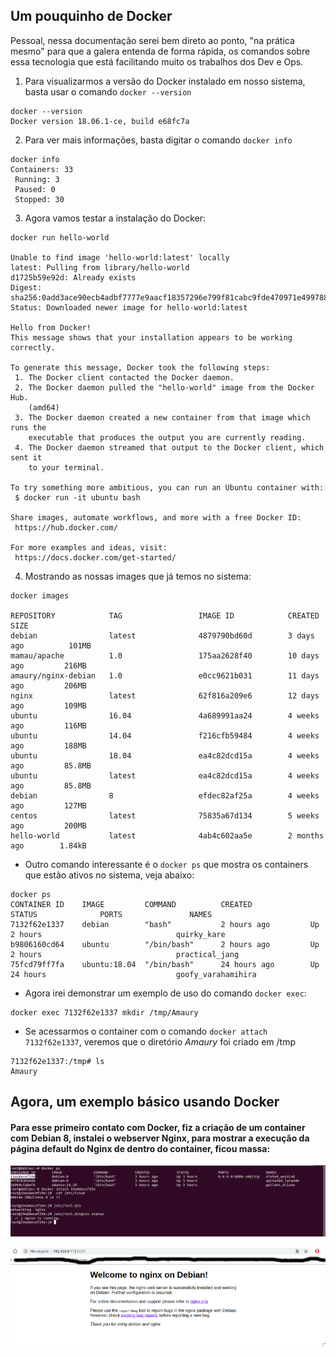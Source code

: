 ## Um pouquinho de Docker

Pessoal, nessa documentação serei bem direto ao ponto, "na prática mesmo" para que a galera entenda de forma rápida, os comandos sobre essa tecnologia que está facilitando muito os trabalhos dos Dev e Ops.



1) Para visualizarmos a versão do Docker instalado em nosso sistema, basta usar o comando `docker --version`
```
docker --version 
Docker version 18.06.1-ce, build e68fc7a
```
2) Para ver mais informações, basta digitar o comando `docker info`
```
docker info 
Containers: 33
 Running: 3
 Paused: 0
 Stopped: 30
```
3) Agora vamos testar a instalação do Docker:
```
docker run hello-world

Unable to find image 'hello-world:latest' locally
latest: Pulling from library/hello-world
d1725b59e92d: Already exists 
Digest: sha256:0add3ace90ecb4adbf7777e9aacf18357296e799f81cabc9fde470971e499788
Status: Downloaded newer image for hello-world:latest

Hello from Docker!
This message shows that your installation appears to be working correctly.

To generate this message, Docker took the following steps:
 1. The Docker client contacted the Docker daemon.
 2. The Docker daemon pulled the "hello-world" image from the Docker Hub.
    (amd64)
 3. The Docker daemon created a new container from that image which runs the
    executable that produces the output you are currently reading.
 4. The Docker daemon streamed that output to the Docker client, which sent it
    to your terminal.

To try something more ambitious, you can run an Ubuntu container with:
 $ docker run -it ubuntu bash

Share images, automate workflows, and more with a free Docker ID:
 https://hub.docker.com/

For more examples and ideas, visit:
 https://docs.docker.com/get-started/
```

4) Mostrando as nossas images que já temos no sistema:
```
docker images

REPOSITORY            TAG                 IMAGE ID            CREATED             SIZE
debian                latest              4879790bd60d        3 days ago          101MB
mamau/apache          1.0                 175aa2628f40        10 days ago         216MB
amaury/nginx-debian   1.0                 e0cc9621b031        11 days ago         206MB
nginx                 latest              62f816a209e6        12 days ago         109MB
ubuntu                16.04               4a689991aa24        4 weeks ago         116MB
ubuntu                14.04               f216cfb59484        4 weeks ago         188MB
ubuntu                18.04               ea4c82dcd15a        4 weeks ago         85.8MB
ubuntu                latest              ea4c82dcd15a        4 weeks ago         85.8MB
debian                8                   efdec82af25a        4 weeks ago         127MB
centos                latest              75835a67d134        5 weeks ago         200MB
hello-world           latest              4ab4c602aa5e        2 months ago        1.84kB
```

- Outro comando interessante é o `docker ps` que mostra os containers que estão ativos no sistema, veja abaixo:
```
docker ps
CONTAINER ID    IMAGE         COMMAND          CREATED             STATUS              PORTS               NAMES
7132f62e1337    debian        "bash"           2 hours ago         Up 2 hours                              quirky_kare
b9806160cd64    ubuntu        "/bin/bash"      2 hours ago         Up 2 hours                              practical_jang
75fcd79ff7fa    ubuntu:18.04  "/bin/bash"      24 hours ago        Up 24 hours                             goofy_varahamihira
```

- Agora irei demonstrar um exemplo de uso do comando `docker exec`:
```
docker exec 7132f62e1337 mkdir /tmp/Amaury
```

- Se acessarmos o container com o comando `docker attach 7132f62e1337`, veremos que o diretório *Amaury* foi criado em /tmp
```
7132f62e1337:/tmp# ls
Amaury
```



## Agora, um exemplo básico usando Docker

#### Para esse primeiro contato com Docker, fiz a criação de um container com Debian 8, instalei o webserver Nginx, para mostrar a execução da página default do Nginx de dentro do container, ficou massa:

![Docker](images/docker1.png)

![Docker](images/docker.png)
